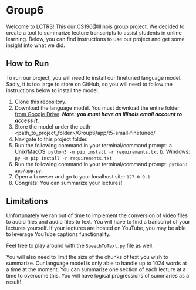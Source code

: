 # Group6
Welcome to LCTRS! This our CS196@Illinois group project. We decided to create a tool to summarize lecture transcripts to assist students in online learning. Below, you can find instructions to use our project and get some insight into what we did.

## How to Run
To run our project, you will need to install our finetuned language model. Sadly, it is too large to store on GitHub, so you will need to follow the instructions below to install the model.

 1. Clone this repository.
 2. Download the language model. You must download the entire folder [from Google Drive](https://drive.google.com/drive/folders/1TTnF539398dDx8kxmE_14ZbcbGPnsmN2?usp=sharing). ***Note: you must have an Illinois email account to access it.***
3. Store the model under the path <path_to_project_folder>/Group6/app/t5-small-finetuned/ 
4. Navigate to this project folder.
5. Run the following command in your terminal/command prompt:
	a. Unix/MacOS: `python3 -m pip install -r requirements.txt`
	b. Windows: `py -m pip install -r requirements.txt`
6. Run the following command in your terminal/command prompt: `python3 app/app.py`.
7. Open a browser and go to your localhost site: `127.0.0.1`
8. Congrats! You can summarize your lectures!

## Limitations
Unfortunately we ran out of time to implement the conversion of video files to audio files and audio files to text. You will have to find a transcript of your lectures yourself. If your lectures are hosted on YouTube, you may be able to leverage  YouTube captions functionality. 

Feel free to play around with the `SpeechToText.py` file as well. 

You will also need to limit the size of the chunks of text you wish to summarize. Our language model is only able to handle up to 1024 words at a time at the moment. You can summarize one section of each lecture at a time to overcome this. You will have logical progressions of summaries as a result!
